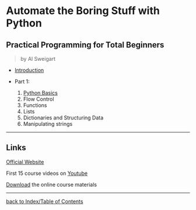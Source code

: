 # Automate the Boring Stuff with Python
## Practical Programming for Total Beginners
> by Al Sweigart
  
* [Introduction](atbswpIntro.md)

* Part 1:
    1. [Python Basics](atbswp1.md)
    2. Flow Control
    3. Functions
    4. Lists
    5. Dictionaries and Structuring Data
    6. Manipulating strings
---
## Links

[Official Website](https://automatetheboringstuff.com/)

First 15 course videos on [Youtube](https://www.youtube.com/watch?v=1F_OgqRuSdI&list=PL0-84-yl1fUnRuXGFe_F7qSH1LEnn9LkW)

[Download](https://www.nostarch.com/download/Automate_the_Boring_Stuff_onlinematerials.zip) the online course materials

---
[back to Index/Table of Contents](index.md)
